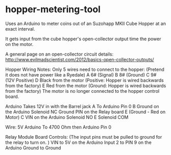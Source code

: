 # hopper-metering-tool
Uses an Arduino to meter coins out of an Suzohapp MKII Cube Hopper at an exact interval. 

It gets input from the cube hopper's open-collector output time the power on the motor. 

A general page on an open-collector circuit details:  http://www.evilmadscientist.com/2012/basics-open-collector-outputs/

Hopper Wiring Notes:
Only 5 wires need to connect to the hopper: (Pretend it does not have power like a Ryedale) 
A	6# (Signal) 
B 	8# (Ground) 
C	9# (12V Positive) 
D	Black from the motor (Positive: Hopper is wired backwards from the factory)
E	Red from the motor (Ground: Hopper is wired backwards from the factory)
The motor is no longer connected to the hopper control board. 

Arduino Takes 12V in with the Barrel jack 
A	To Arduino Pin 0
B 	Ground on the Arduino
	Solenoid NC
	Ground PIN on the Relay board
	E (Ground - Red on Motor) 
C	VIN on the Arduino
	Solenoid NO	
E	Solenoid COM

Wire:
5V Arduino To 4700 Ohm then Arduino Pin 0

Relay Module Board Controls:
(The input pins must be pulled to ground for the relay to turn on. )
VIN to 5V on the Arduino
Input 2 to PIN 9 on the Arduino
Ground to Ground
